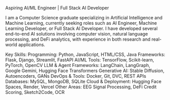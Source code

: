 Aspiring AI/ML Engineer | Full Stack AI Developer

I am a Computer Science graduate specializing in Artificial Intelligence and Machine Learning, currently seeking roles such as AI Engineer, Machine Learning Developer, or Full Stack AI Developer. I have developed several end-to-end AI solutions involving computer vision, natural language processing, and DeFi analytics, with experience in both research and real-world applications.

Key Skills:
Programming: Python, JavaScript, HTML/CSS, Java
Frameworks: Flask, Django, Streamlit, FastAPI
AI/ML Tools: TensorFlow, Scikit-learn, PyTorch, OpenCV
LLM & Agent Frameworks: LangChain, LangGraph, Google Gemini, Hugging Face Transformers
Generative AI: Stable Diffusion, Autoencoders, GANs
DevOps & Tools: Docker, Git, DVC, REST APIs
Databases: MySQL, MongoDB, SQLite
Cloud & Deployment: Hugging Face Spaces, Render, Vercel
Other Areas: EEG Signal Processing, DeFi Credit Scoring, Sketch2Code, OCR
